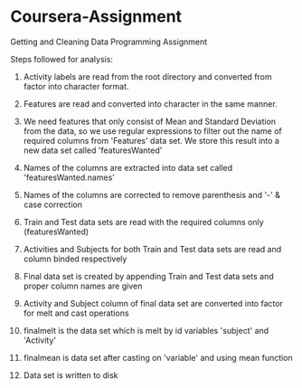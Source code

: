 # Coursera-Assignment
Getting and Cleaning Data Programming Assignment

Steps followed for analysis:

1) Activity labels are read from the root directory and converted from factor into character format.

2) Features are read and converted into character in the same manner.

3) We need features that only consist of Mean and Standard Deviation from the data, so we use regular expressions to filter     out the name of required columns from 'Features' data set. We store this result into a new data set                          called 'featuresWanted'

4) Names of the columns are extracted into data set called 'featuresWanted.names'

5) Names of the columns are corrected to remove parenthesis and '-' & case correction

6) Train and Test data sets are read with the required columns only (featuresWanted)

7) Activities and Subjects for both Train and Test data sets are read and column binded respectively

8) Final data set is created by appending Train and Test data sets and proper column names are given

9) Activity and Subject column of final data set are converted into factor for melt and cast operations

10) finalmelt is the data set which is melt by id variables 'subject' and 'Activity'

11) finalmean is data set after casting on 'variable' and using mean function

12) Data set is written to disk

